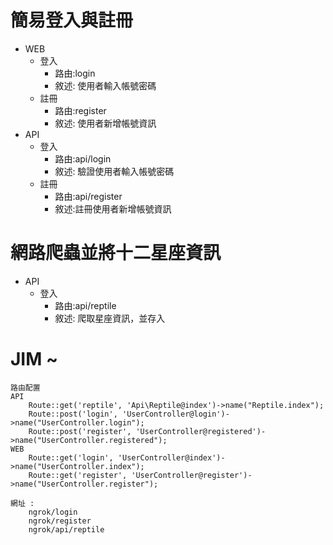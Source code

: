 # 簡易登入與註冊

-   WEB
    -   登入
        -   路由:login
        -   敘述: 使用者輸入帳號密碼
    -   註冊
        -   路由:register
        -   敘述: 使用者新增帳號資訊
-   API
    -   登入
        -   路由:api/login
        -   敘述: 驗證使用者輸入帳號密碼
    -   註冊
        -   路由:api/register
        -   敘述:註冊使用者新增帳號資訊

# 網路爬蟲並將十二星座資訊

-   API
    -   登入
        -   路由:api/reptile
        -   敘述: 爬取星座資訊，並存入
# JIM ~		

```
路由配置
API
    Route::get('reptile', 'Api\Reptile@index')->name("Reptile.index");
    Route::post('login', 'UserController@login')->name("UserController.login");
    Route::post('register', 'UserController@registered')->name("UserController.registered");
WEB
    Route::get('login', 'UserController@index')->name("UserController.index");
    Route::get('register', 'UserController@register')->name("UserController.register");

網址 :
    ngrok/login
    ngrok/register
    ngrok/api/reptile	
```
